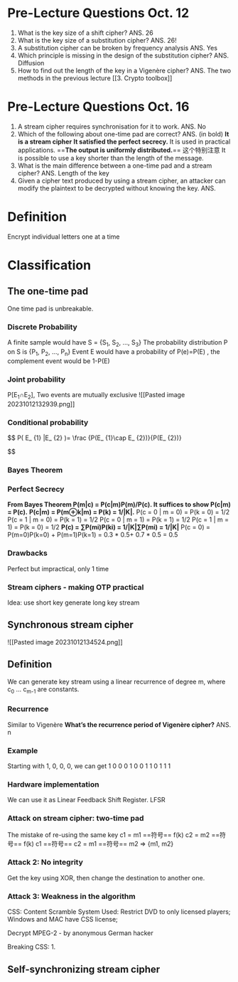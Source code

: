 # Pre-Lecture Questions Oct. 12
1. What is the key size of a shift cipher? ANS. 26
2. What is the key size of a substitution cipher? ANS. 26!
3. A substitution cipher can be broken by frequency analysis ANS. Yes
4. Which principle is missing in the design of the substitution cipher? ANS. Diffusion
5. How to find out the length of the key in a Vigenère cipher? ANS. The two methods in the previous lecture [[3. Crypto toolbox]]
# Pre-Lecture Questions Oct. 16
1. A stream cipher requires synchronisation for it to work. ANS. No
2. Which of the following about one-time pad are correct? 
ANS. (in bold)
**It is a stream cipher**
**It satisfied the perfect secrecy.** 
It is used in practical applications. 
==**The output is uniformly distributed.**==  这个特别注意
It is possible to use a key shorter than the length of the message. 
3. What is the main difference between a one-time pad and a stream cipher? ANS. Length of the key
4. Given a cipher text produced by using a stream cipher, an attacker can modify the plaintext to be decrypted without knowing the key. ANS. 
# Definition
Encrypt individual letters one at a time
# Classification
## The one-time pad 
One time pad is unbreakable. 
###  Discrete Probability
A finite sample would have S = {S<sub>1</sub>, S<sub>2</sub>, ..., S<sub>3</sub>}
The probability distribution P on S is {P<sub>1</sub>, P<sub>2</sub>, ..., P<sub>n</sub>} 
Event E would have a probability of P(e)=P(E) , the complement event would be 1-P(E)
### Joint probability
P[E<sub>1</sub>∩E<sub>2</sub>], Two events are mutually exclusive
![[Pasted image 20231012132939.png]]
### Conditional probability 
$$
P( E_ {1}  |E_ {2}  )=  \frac {P(E_ {1}\cap E_ {2})}{P(E_ {2})} 

$$

### Bayes Theorem 


### Perfect Secrecy 

**From Bayes Theorem P(m|c) = P(c|m)P(m)/P(c). It suffices to show P(c|m) = P(c).**
**P(c|m) = P(m⊕k|m) = P(k) = 1/|K|.**
P(c = 0 | m = 0) = P(k = 0) = 1/2
P(c = 1 | m = 0) = P(k = 1) = 1/2
P(c = 0 | m = 1) = P(k = 1) = 1/2
P(c = 1 | m = 1) = P(k = 0) = 1/2
**P(c) = ∑P(mi)P(ki) = 1/|K|∑P(mi) = 1/|K|**
P(c = 0) = P(m=0)P(k=0) + P(m=1)P(k=1) = 0.3 * 0.5+ 0.7 * 0.5 = 0.5

### Drawbacks 
Perfect but impractical, only 1 time

### Stream ciphers - making OTP practical
Idea: use short key generate long key stream
## Synchronous stream cipher 
![[Pasted image 20231012134524.png]]
## Definition 
We can generate key stream using a linear recurrence of degree m, where c<sub>0</sub> ... c<sub>m-1</sub> are constants. 
### Recurrence 
Similar to Vigenère **What’s the recurrence period of Vigenère cipher?** ANS. n

### Example 
Starting with 1, 0, 0, 0, we can get 1 0 0 0 1 0 0 1 1 0 1 1 1 

### Hardware implementation 
We can use it as Linear Feedback Shift Register. LFSR
### Attack on stream cipher: two-time pad 
The mistake of re-using the same key
c1 = m1  ==符号== f(k)
c2 = m2 ==符号== f(k)
c1 ==符号== c2 = m1 ==符号== m2 => {m1, m2}

### Attack 2: No integrity 
Get the key using XOR, then change the destination to another one. 

### Attack 3: Weakness in the algorithm
CSS: Content Scramble System
Used: Restrict DVD to only licensed players; Windows and MAC have CSS license; 

Decrypt MPEG-2 - by anonymous German hacker

Breaking CSS: 
1. 


## Self-synchronizing stream cipher 


